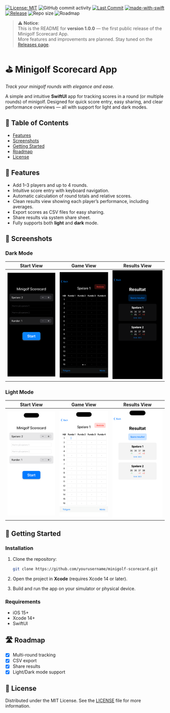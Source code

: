 [![License: MIT](https://img.shields.io/badge/License-MIT-maroon.svg)](LICENSE) ![GitHub commit activity](https://img.shields.io/github/commit-activity/t/willegyr/MinigolfScorecardApp?label=Total%20commits&color=%2313A15C) [![Last Commit](https://img.shields.io/github/last-commit/willegyr/MinigolfScorecardApp?color=orange&label=Last%20Commit)](https://github.com/willegyr/MinigolfScorecardApp/commits/main) [![made-with-swift](https://img.shields.io/badge/Language-Swift-ffac45.svg?logo=swift)](https://swift.org/) [![Release](https://img.shields.io/badge/Release-v1.0.0-blue)](https://github.com/willegyr/MinigolfScorecardApp/releases/tag/v1.0.0) ![Repo size](https://img.shields.io/github/repo-size/willegyr/MinigolfScorecardApp) ![Roadmap](https://img.shields.io/badge/Roadmap-In%20Progress-brightgreen)

> ⚠️ **Notice**:  
> This is the README for **version 1.0.0** — the first public release of the Minigolf Scorecard App.  
> More features and improvements are planned. Stay tuned on the [Releases page](https://github.com/willegyr/MinigolfScorecardApp/releases).

# ⛳️ Minigolf Scorecard App
*Track your minigolf rounds with elegance and ease.*

A simple and intuitive **SwiftUI** app for tracking scores in a round (or multiple rounds) of minigolf. Designed for quick score entry, easy sharing, and clear performance overviews — all with support for light and dark modes.

## 📜 Table of Contents

- [Features](#-features)
- [Screenshots](#-screenshots)
- [Getting Started](#-getting-started)
- [Roadmap](#roadmap)
- [License](#license)

## 🧩 Features

- Add 1–3 players and up to 4 rounds.
- Intuitive score entry with keyboard navigation.
- Automatic calculation of round totals and relative scores.
- Clean results view showing each player’s performance, including averages.
- Export scores as CSV files for easy sharing.
- Share results via system share sheet.
- Fully supports both **light** and **dark** mode.

## 📸 Screenshots

### Dark Mode

| Start View | Game View | Results View |
|------------|-----------|--------------|
| <img src="Images/Dark/ContentView%20-%20Dark.png" width="250" alt="Content View Dark Mode"> | <img src="Images/Dark/GameView%20-%20Dark.png" width="250" alt="Game View Dark Mode"> | <img src="Images/Dark/ResultsView%20-%20Dark.png" width="250" alt="Results View Dark Mode"> |

### Light Mode

| Start View | Game View | Results View |
|------------|-----------|--------------|
| <img src="Images/Light/ContentView%20-%20Light.png" width="250" alt="Content View Light Mode"> | <img src="Images/Light/GameView%20-%20Light.png" width="250" alt="Game View Light Mode"> | <img src="Images/Light/ResultsView%20-%20Light.png" width="250" alt="Results View Light Mode"> |

## 🚀 Getting Started

### Installation

1. Clone the repository:
   ```bash
   git clone https://github.com/yourusername/minigolf-scorecard.git
   ```

2. Open the project in **Xcode** (requires Xcode 14 or later).

3. Build and run the app on your simulator or physical device.

### Requirements

- iOS 15+
- Xcode 14+
- SwiftUI

## 🛣 Roadmap

- [x] Multi-round tracking
- [x] CSV export
- [x] Share results
- [x] Light/Dark mode support

## 🪪 License

Distributed under the MIT License. See the [LICENSE](LICENSE) file for more information.
